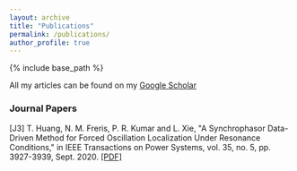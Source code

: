 ```yaml
---
layout: archive
title: "Publications"
permalink: /publications/
author_profile: true
---
```

{% include base_path %}

All my articles can be found on my [Google Scholar](https://scholar.google.com/citations?user=ZOo09b4AAAAJ&hl=en)

### Journal Papers
[J3] T. Huang, N. M. Freris, P. R. Kumar and L. Xie, "A Synchrophasor Data-Driven Method for Forced Oscillation Localization Under Resonance Conditions," in IEEE Transactions on Power Systems, vol. 35, no. 5, pp. 3927-3939, Sept. 2020. [[PDF]](https://arxiv.org/pdf/1812.06363.pdf)
